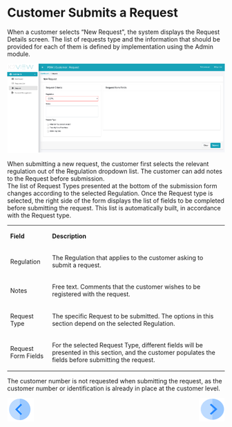 # Customer Submits a Request

When a customer selects “New Request", the system displays the Request Details screen. The list of requests type and the information that should be provided for each of them is defined by implementation using the Admin module.

 ![image](/articles/DPM/images/Figure_37_Customer_submits_a_Reqeust.png)

When submitting a new request, the customer first selects the relevant regulation out of the Regulation dropdown list. 
The customer can add notes to the Request before submission.  
The list of Request Types presented at the bottom of the submission form changes according to the selected Regulation.
Once the Request type is selected, the right side of the form displays the list of fields to be completed before submitting the request. This list is automatically built, in accordance with the Request type.  

<table>
<tbody>
<tr>
<td width="100">
<p><strong>Field</strong></p>
</td>
<td width="800">
<p><strong>Description</strong></p>
</td>
</tr>
<tr>
<td width="100">
<p>Regulation</p>
</td>
<td width="800">
<p>The Regulation that applies to the customer asking to submit a request.</p>
</td>
</tr>
<tr>
<td width="100">
<p>Notes</p>
</td>
<td width="800">
<p>Free text. Comments that the customer wishes to be registered with the request. </p>
</td>
</tr>
<tr>
<td width="100">
<p>Request Type</p>
</td>
<td width="800">
<p>The specific Request to be submitted. The options in this section depend on the selected Regulation. </p>
</td>
</tr>
<tr>
<td width="100">
<p>Request Form Fields</p>
</td>
<td width="800">
<p>For the selected Request Type, different fields will be presented in this section, and the customer populates the fields before submitting the request.</p>
</td>
</tr>
</tbody>
</table>

The customer number is not requested when submitting the request, as the customer number or identification is already in place at the customer level. 



[![Previous](/articles/DPM/images/Previous.png)](/articles/DPM/04_Customer_Direct_Requests/02_Customer_Direct_Requests_Dashboard.md)[<img align="right" width="60" height="54" src="/articles/DPM/images/Next.png">](/articles/DPM/04_Customer_Direct_Requests/04_Customer_Direct_Requests_View.md)

